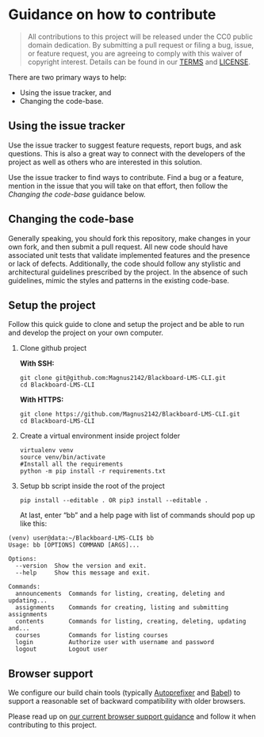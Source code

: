 # Guidance on how to contribute

> All contributions to this project will be released under the CC0 public domain
> dedication. By submitting a pull request or filing a bug, issue, or
> feature request, you are agreeing to comply with this waiver of copyright interest.
> Details can be found in our [TERMS](TERMS.md) and [LICENSE](LICENSE).

There are two primary ways to help:

-   Using the issue tracker, and
-   Changing the code-base.

## Using the issue tracker

Use the issue tracker to suggest feature requests, report bugs, and ask questions.
This is also a great way to connect with the developers of the project as well
as others who are interested in this solution.

Use the issue tracker to find ways to contribute. Find a bug or a feature, mention in
the issue that you will take on that effort, then follow the _Changing the code-base_
guidance below.

## Changing the code-base

Generally speaking, you should fork this repository, make changes in your
own fork, and then submit a pull request. All new code should have associated
unit tests that validate implemented features and the presence or lack of defects.
Additionally, the code should follow any stylistic and architectural guidelines
prescribed by the project. In the absence of such guidelines, mimic the styles
and patterns in the existing code-base.

## Setup the project

Follow this quick guide to clone and setup the project and be able to run and develop the project on your own computer.

1. Clone github project

    **With SSH:**

    ```Shell
    git clone git@github.com:Magnus2142/Blackboard-LMS-CLI.git
    cd Blackboard-LMS-CLI
    ```

    **With HTTPS:**

    ```Shell
    git clone https://github.com/Magnus2142/Blackboard-LMS-CLI.git
    cd Blackboard-LMS-CLI
    ```

2. Create a virtual environment inside project folder

    ```Shell
    virtualenv venv
    source venv/bin/activate
    #Install all the requirements
    python -m pip install -r requirements.txt
    ```

3. Setup bb script inside the root of the project

    ```Shell
    pip install --editable . OR pip3 install --editable .
    ```

    At last, enter “bb” and a help page with list of commands should pop up like this:

```Shell
(venv) user@data:~/Blackboard-LMS-CLI$ bb
Usage: bb [OPTIONS] COMMAND [ARGS]...

Options:
  --version  Show the version and exit.
  --help     Show this message and exit.

Commands:
  announcements  Commands for listing, creating, deleting and updating...
  assignments    Commands for creating, listing and submitting assignments
  contents       Commands for listing, creating, deleting, updating and...
  courses        Commands for listing courses
  login          Authorize user with username and password
  logout         Logout user

```

## Browser support

We configure our build chain tools
(typically [Autoprefixer](https://github.com/postcss/autoprefixer)
and [Babel](https://babeljs.io))
to support a reasonable set of backward compatibility with older browsers.

Please read up on
[our current browser support guidance](https://github.com/cfpb/development/blob/main/guides/browser-support.md)
and follow it when contributing to this project.
